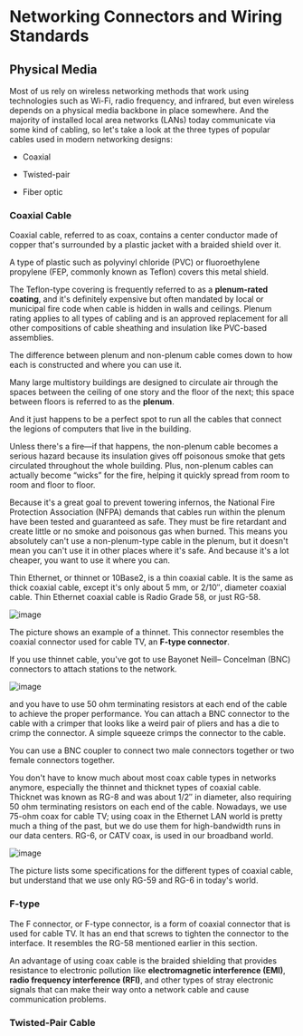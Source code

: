 # Networking Connectors and Wiring Standards

## Physical Media

Most of us rely on wireless networking methods that work using technologies such as Wi-Fi, radio frequency, and infrared, but even wireless depends on a physical media backbone in place somewhere. And the majority of installed local area networks (LANs) today communicate via some kind of cabling, so let's take a look at the three types of popular cables used in modern networking designs:

- Coaxial

- Twisted-pair

- Fiber optic

### Coaxial Cable

Coaxial cable, referred to as coax, contains a center conductor made of copper that's surrounded by a plastic jacket with a braided shield over it.

A type of plastic such as polyvinyl chloride (PVC) or fluoroethylene propylene (FEP, commonly known as Teflon) covers this metal shield.

The Teflon-type covering is frequently referred to as a **plenum-rated coating**, and it's definitely expensive but often mandated by local or municipal fire code when cable is hidden in walls and ceilings. Plenum rating applies to all types of cabling and is an approved replacement for all other compositions of cable sheathing and insulation like PVC-based assemblies.

The difference between plenum and non-plenum cable comes down to how each is constructed and where you can use it.

Many large multistory buildings are designed to circulate air through the spaces between the ceiling of one story and the floor of the next; this space between floors is referred to as the **plenum**.

And it just happens to be a perfect spot to run all the cables that connect the legions of computers that live in the building.

Unless there's a fire—if that happens, the non-plenum cable becomes a serious hazard because its insulation gives off poisonous smoke that gets circulated throughout the whole building. Plus, non-plenum cables can actually become “wicks” for the fire, helping it quickly spread from room to room and floor to floor.

Because it's a great goal to prevent towering infernos, the National Fire Protection Association (NFPA) demands that cables run within the plenum have been tested and guaranteed as safe. They must be fire retardant and create little or no smoke and poisonous gas when burned. This means you absolutely can't use a non-plenum-type cable in the plenum, but it doesn't mean you can't use it in other places where it's safe. And because it's a lot cheaper, you want to use it where you can.

Thin Ethernet, or thinnet or 10Base2, is a thin coaxial cable. It is the same as thick coaxial cable, except it's only about 5 mm, or 2/10″, diameter coaxial cable. Thin Ethernet coaxial cable is Radio Grade 58, or just RG-58.

![image](https://github.com/user-attachments/assets/c70dde51-4d09-461e-9532-6297ce1e66b8)

The picture shows an example of a thinnet. This connector resembles the coaxial connector used for cable TV, an **F-type connector**.

If you use thinnet cable, you've got to use Bayonet Neill– Concelman (BNC) connectors to attach stations to the network.

![image](https://github.com/user-attachments/assets/c7061763-148b-4ffb-89b0-fdefc4bd3213)

and you have to use 50 ohm terminating resistors at each end of the cable to achieve the proper performance. You can attach a BNC connector to the cable with a crimper that looks like a weird pair of pliers and has a die to crimp the connector. A simple squeeze crimps the connector to the cable.

You can use a BNC coupler to connect two male connectors together or two female connectors together.

You don't have to know much about most coax cable types in networks anymore, especially the thinnet and thicknet types of coaxial cable. Thicknet was known as RG-8 and was about 1/2″ in diameter, also requiring 50 ohm terminating resistors on each end of the cable. Nowadays, we use 75-ohm coax for cable TV; using coax in the Ethernet LAN world is pretty much a thing of the past, but we do use them for high-bandwidth runs in our data centers. RG-6, or CATV coax, is used in our broadband world.

![image](https://github.com/user-attachments/assets/5b7bc896-e657-4d1f-9a3d-eb21bec3ae74)

The picture lists some specifications for the different types of coaxial cable, but understand that we use only RG-59 and RG-6 in today's world.

### F-type

The F connector, or F-type connector, is a form of coaxial connector that is used for cable TV. It has an end that screws to tighten the connector to the interface. It resembles the RG-58 mentioned earlier in this section.

An advantage of using coax cable is the braided shielding that provides resistance to electronic pollution like **electromagnetic interference (EMI)**, **radio frequency interference (RFI)**, and other types of stray electronic signals that can make their way onto a network cable and cause communication problems.

### Twisted-Pair Cable

